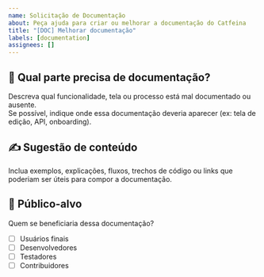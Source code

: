 ```yaml
---
name: Solicitação de Documentação
about: Peça ajuda para criar ou melhorar a documentação do Catfeina
title: "[DOC] Melhorar documentação"
labels: [documentation]
assignees: []
---
```


## 📌 Qual parte precisa de documentação?

Descreva qual funcionalidade, tela ou processo está mal documentado ou ausente.  
Se possível, indique onde essa documentação deveria aparecer (ex: tela de edição, API, onboarding).

## ✍️ Sugestão de conteúdo

Inclua exemplos, explicações, fluxos, trechos de código ou links que poderiam ser úteis para compor a documentação.

## 🎯 Público-alvo

Quem se beneficiaria dessa documentação?
- [ ] Usuários finais
- [ ] Desenvolvedores
- [ ] Testadores
- [ ] Contribuidores